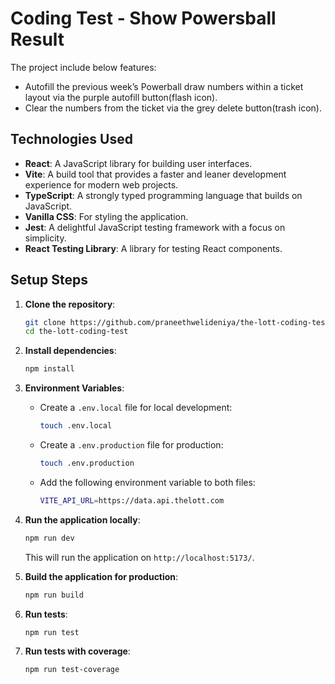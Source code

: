 # Coding Test - Show Powersball Result

The project include below features:

- Autofill the previous week’s Powerball draw numbers within a ticket layout via the purple autofill button(flash icon).
- Clear the numbers from the ticket via the grey delete button(trash icon).

## Technologies Used

- **React**: A JavaScript library for building user interfaces.
- **Vite**: A build tool that provides a faster and leaner development experience for modern web projects.
- **TypeScript**: A strongly typed programming language that builds on JavaScript.
- **Vanilla CSS**: For styling the application.
- **Jest**: A delightful JavaScript testing framework with a focus on simplicity.
- **React Testing Library**: A library for testing React components.

## Setup Steps

1. **Clone the repository**:

   ```sh
   git clone https://github.com/praneethwelideniya/the-lott-coding-test.git
   cd the-lott-coding-test
   ```

2. **Install dependencies**:

   ```sh
   npm install
   ```

3. **Environment Variables**:

   - Create a `.env.local` file for local development:
     ```sh
     touch .env.local
     ```
   - Create a `.env.production` file for production:
     ```sh
     touch .env.production
     ```
   - Add the following environment variable to both files:
     ```sh
     VITE_API_URL=https://data.api.thelott.com
     ```

4. **Run the application locally**:

   ```sh
   npm run dev
   ```

   This will run the application on `http://localhost:5173/`.

5. **Build the application for production**:

   ```sh
   npm run build
   ```

6. **Run tests**:

   ```sh
   npm run test
   ```

7. **Run tests with coverage**:
   ```sh
   npm run test-coverage
   ```

```

```
